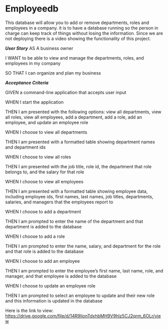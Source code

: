 # Employeedb
This database will allow you to add or remove departments, roles and employees in a company. it is to have a database running so the person in charge can keep track of things without losing the information. Since we are not deploying there is a video showing the functionality of this project. 


***User Story***
AS A business owner

I WANT to be able to view and manage the departments, roles, and employees in my company

SO THAT I can organize and plan my business


***Acceptance Criteria***

GIVEN a command-line application that accepts user input

WHEN I start the application

THEN I am presented with the following options: view all departments, view all roles, view all employees, add a department, add a role, add an employee, and update an employee role

WHEN I choose to view all departments

THEN I am presented with a formatted table showing department names and department ids

WHEN I choose to view all roles

THEN I am presented with the job title, role id, the department that role belongs to, and the salary for that role

WHEN I choose to view all employees

THEN I am presented with a formatted table showing employee data, including employee ids, first names, last names, job titles, departments, salaries, and managers that the employees report to

WHEN I choose to add a department

THEN I am prompted to enter the name of the department and that department is added to the database

WHEN I choose to add a role

THEN I am prompted to enter the name, salary, and department for the role and that role is added to the database

WHEN I choose to add an employee

THEN I am prompted to enter the employee’s first name, last name, role, and manager, and that employee is added to the database

WHEN I choose to update an employee role

THEN I am prompted to select an employee to update and their new role and this information is updated in the database


Here is the link to view: https://drive.google.com/file/d/14R9IionTdxhbMH9V9hlz5CJ2qrm_6OLr/view
